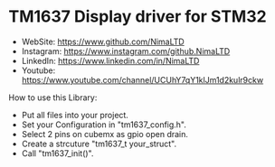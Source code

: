 # TM1637 Display driver for STM32

 *	WebSite:    https://www.github.com/NimaLTD
 *	Instagram:  https://www.instagram.com/github.NimaLTD
 *	LinkedIn:   https://www.linkedin.com/in/NimaLTD
 *	Youtube:    https://www.youtube.com/channel/UCUhY7qY1klJm1d2kulr9ckw

How to use this Library:
* Put all files into your project.
* Set your Configuration in "tm1637_config.h".
* Select 2 pins on cubemx as gpio open drain.
* Create a strcuture "tm1637_t your_struct".
* Call "tm1637_init()".
